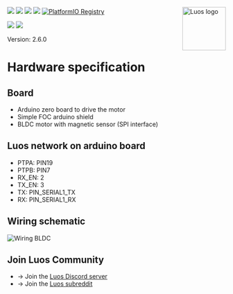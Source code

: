 <a href="https://luos.io"><img src="https://uploads-ssl.webflow.com/601a78a2b5d030260a40b7ad/603e0cc45afbb50963aa85f2_Gif%20noir%20rect.gif" alt="Luos logo" title="Luos" align="right" height="100" /></a>

![](https://github.com/Luos-io/luos_engine/actions/workflows/build.yml/badge.svg)
[![](https://img.shields.io/github/license/Luos-io/luos_engine)](https://github.com/Luos-io/luos_engine/blob/master/LICENSE)
[![](https://img.shields.io/badge/Luos-Documentation-34A3B4)](https://www.luos.io/docs)
[![](http://certified.luos.io)](https://www.luos.io)
[![PlatformIO Registry](https://badges.registry.platformio.org/packages/luos/library/luos_engine.svg)](https://registry.platformio.org/libraries/luos/luos_engine)

[![](https://img.shields.io/discord/902486791658041364?label=Discord&logo=discord&style=social)](http://bit.ly/JoinLuosDiscord)
[![](https://img.shields.io/reddit/subreddit-subscribers/Luos?style=social)](https://www.reddit.com/r/Luos)

Version: 2.6.0

# Hardware specification
## Board​
- Arduino zero board to drive the motor
- Simple FOC arduino shield
- BLDC motor with magnetic sensor (SPI interface)

## Luos network on arduino board​
- PTPA: PIN19
- PTPB: PIN7
- RX_EN: 2
- TX_EN: 3
- TX: PIN_SERIAL1_TX
- RX: PIN_SERIAL1_RX

## Wiring schematic​

![Wiring BLDC](https://raw.githubusercontent.com/Luos-io/Documentation/main/static/img/simplefoc_schematic.drawio.png)


## Join Luos Community

* → Join the [Luos Discord server](http://discord.gg/luos)
* → Join the [Luos subreddit](https://www.reddit.com/r/Luos)
